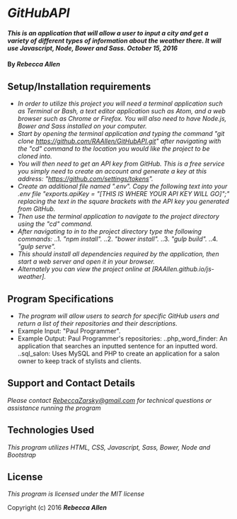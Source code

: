 # _GitHubAPI_

#### _This is an application that will allow a user to input a city and get a variety of different types of information about the weather there. It will use Javascript, Node, Bower and Sass.  October 15, 2016_

#### By _**Rebecca Allen**_

## Setup/Installation requirements

* _In order to utilize this project you will need a terminal application such as Terminal or Bash, a text editor application such as Atom, and a web browser such as Chrome or Firefox. You will also need to have Node.js, Bower and Sass installed on your computer._
* _Start by opening the terminal application and typing the command "git clone https://github.com/RAAllen/GitHubAPI.git" after navigating with the "cd" command to the location you would like the project to be cloned into._
* _You will then need to get an API key from GitHub. This is a free service you simply need to create an account and generate a key at this address: "https://github.com/settings/tokens"._
* _Create an additional file named ".env". Copy the following text into your .env file "exports.apiKey = "[THIS IS WHERE YOUR API KEY WILL GO]";" replacing the text in the square brackets with the API key you generated from GitHub._
* _Then use the terminal application to navigate to the project directory using the "cd" command._
* _After navigating to in to the project directory type the following commands:_
..1. _"npm install"._
..2. _"bower install"._
..3. _"gulp build"._
..4. _"gulp serve"._
* _This should install all dependencies required by the application, then start a web server and open it in your browser._
* _Alternately you can view the project online at [RAAllen.github.io/js-weather]._

## Program Specifications

* _The program will allow users to search for specific GitHub users and return a list of their repositories and their descriptions._
* Example Input: "Paul Programmer".
* Example Output: Paul Programmer's repositories:
..php_word_finder: An application that searches an inputted sentence for an inputted word.
..sql_salon: Uses MySQL and PHP to create an application for a salon owner to keep track of stylists and clients.

## Support and Contact Details

_Please contact RebeccaZarsky@gmail.com for technical questions or assistance running the program_

## Technologies Used

_This program utilizes HTML, CSS, Javascript, Sass, Bower, Node and Bootstrap_

## License

*This program is licensed under the MIT license*

Copyright (c) 2016 **_Rebecca Allen_**
